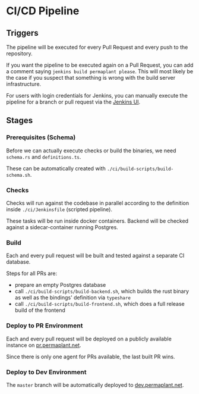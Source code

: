 # CI/CD Pipeline

## Triggers

The pipeline will be executed for every Pull Request and every push to the repository.

If you want the pipeline to be executed again on a Pull Request, you can add a comment saying `jenkins build permaplant please`. This will most likely be the case if you suspect that something is wrong with the build server infrastructure.

For users with login credentials for Jenkins, you can manually execute the pipeline for a branch or pull request via the [Jenkins UI](https://build.libelektra.org).

## Stages

### Prerequisites (Schema)

Before we can actually execute checks or build the binaries, we need `schema.rs` and `definitions.ts`.

These can be automatically created with `./ci/build-scripts/build-schema.sh`.

### Checks

Checks will run against the codebase in parallel according to the definition inside `./ci/Jenkinsfile` (scripted pipeline).

These tasks will be run inside docker containers. Backend will be checked against a sidecar-container running Postgres.

### Build

Each and every pull request will be built and tested against a separate CI database.

Steps for all PRs are:

- prepare an empty Postgres database
- call `./ci/build-scripts/build-backend.sh`, which builds the rust binary as well as the bindings' definition via `typeshare`
- call `./ci/build-scripts/build-frontend.sh`, which does a full release build of the frontend

### Deploy to PR Environment

Each and every pull request will be deployed on a publicly available instance on [pr.permaplant.net](pr.permaplant.net).

Since there is only one agent for PRs available, the last built PR wins.

### Deploy to Dev Environment

The `master` branch will be automatically deployed to [dev.permaplant.net](dev.permaplant.net).
